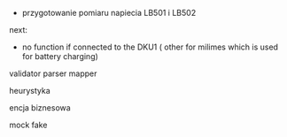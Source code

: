 - przygotowanie pomiaru napiecia LB501 i LB502



next:
- no function if connected to the DKU1 ( other for milimes which is used for battery charging)


validator parser mapper

heurystyka

encja biznesowa

mock fake